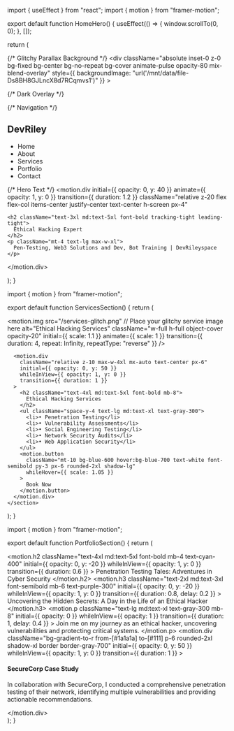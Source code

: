 import { useEffect } from "react"; import { motion } from "framer-motion";

export default function HomeHero() { useEffect(() => { window.scrollTo(0, 0); }, []);

return ( <div className="relative w-full overflow-hidden bg-black text-white"> {/* Glitchy Parallax Background */} <div className="absolute inset-0 z-0 bg-fixed bg-center bg-no-repeat bg-cover animate-pulse opacity-80 mix-blend-overlay" style={{ backgroundImage: "url('/mnt/data/file-Ds8BH8GJLncX8d7RCqmvs1')" }} ></div>

{/* Dark Overlay */}
  <div className="absolute inset-0 bg-black/60 z-10"></div>

  {/* Navigation */}
  <nav className="absolute top-0 left-0 w-full p-6 flex justify-between items-center z-20">
    <h1 className="text-xl font-bold tracking-wide uppercase">DevRiley</h1>
    <ul className="flex gap-6 text-sm uppercase">
      <li className="cursor-pointer hover:underline">Home</li>
      <li className="cursor-pointer hover:underline">About</li>
      <li className="cursor-pointer hover:underline">Services</li>
      <li className="cursor-pointer hover:underline">Portfolio</li>
      <li className="cursor-pointer hover:underline">Contact</li>
    </ul>
  </nav>

  {/* Hero Text */}
  <motion.div
    initial={{ opacity: 0, y: 40 }}
    animate={{ opacity: 1, y: 0 }}
    transition={{ duration: 1.2 }}
    className="relative z-20 flex flex-col items-center justify-center text-center h-screen px-4"
  >
    <h2 className="text-3xl md:text-5xl font-bold tracking-tight leading-tight">
      Ethical Hacking Expert
    </h2>
    <p className="mt-4 text-lg max-w-xl">
      Pen-Testing, Web3 Solutions and Dev, Bot Training | DevRileyspace
    </p>
  </motion.div>
</div>

); }


import { motion } from "framer-motion";

export default function ServicesSection() {
  return (
    <section className="relative bg-black text-white py-20 overflow-hidden">
      <div className="absolute inset-0 z-0">
        <motion.img 
          src="/services-glitch.png" // Place your glitchy service image here
          alt="Ethical Hacking Services"
          className="w-full h-full object-cover opacity-20"
          initial={{ scale: 1.1 }}
          animate={{ scale: 1 }}
          transition={{ duration: 4, repeat: Infinity, repeatType: "reverse" }}
        />
      </div>

      <motion.div 
        className="relative z-10 max-w-4xl mx-auto text-center px-6"
        initial={{ opacity: 0, y: 50 }}
        whileInView={{ opacity: 1, y: 0 }}
        transition={{ duration: 1 }}
      >
        <h2 className="text-4xl md:text-5xl font-bold mb-8">
          Ethical Hacking Services
        </h2>
        <ul className="space-y-4 text-lg md:text-xl text-gray-300">
          <li>• Penetration Testing</li>
          <li>• Vulnerability Assessments</li>
          <li>• Social Engineering Testing</li>
          <li>• Network Security Audits</li>
          <li>• Web Application Security</li>
        </ul>
        <motion.button
          className="mt-10 bg-blue-600 hover:bg-blue-700 text-white font-semibold py-3 px-6 rounded-2xl shadow-lg"
          whileHover={{ scale: 1.05 }}
        >
          Book Now
        </motion.button>
      </motion.div>
    </section>
  );
}


import { motion } from "framer-motion";

export default function PortfolioSection() {
  return (
    <section className="relative bg-[#0e0e0e] text-white py-24 px-6 overflow-hidden">
      <div className="max-w-5xl mx-auto relative z-10">
        <motion.h2 
          className="text-4xl md:text-5xl font-bold mb-4 text-cyan-400"
          initial={{ opacity: 0, y: -20 }}
          whileInView={{ opacity: 1, y: 0 }}
          transition={{ duration: 0.6 }}
        >
          Penetration Testing Tales: Adventures in Cyber Security
        </motion.h2>
        <motion.h3 
          className="text-2xl md:text-3xl font-semibold mb-6 text-purple-300"
          initial={{ opacity: 0, y: -20 }}
          whileInView={{ opacity: 1, y: 0 }}
          transition={{ duration: 0.8, delay: 0.2 }}
        >
          Uncovering the Hidden Secrets: A Day in the Life of an Ethical Hacker
        </motion.h3>
        <motion.p 
          className="text-lg md:text-xl text-gray-300 mb-8"
          initial={{ opacity: 0 }}
          whileInView={{ opacity: 1 }}
          transition={{ duration: 1, delay: 0.4 }}
        >
          Join me on my journey as an ethical hacker, uncovering vulnerabilities and protecting critical systems.
        </motion.p>
        <motion.div 
          className="bg-gradient-to-r from-[#1a1a1a] to-[#111] p-6 rounded-2xl shadow-xl border border-gray-700"
          initial={{ opacity: 0, y: 50 }}
          whileInView={{ opacity: 1, y: 0 }}
          transition={{ duration: 1 }}
        >
          <h4 className="text-xl font-semibold text-white mb-2">SecureCorp Case Study</h4>
          <p className="text-gray-400">
            In collaboration with SecureCorp, I conducted a comprehensive penetration testing of their network, 
            identifying multiple vulnerabilities and providing actionable recommendations.
          </p>
        </motion.div>
      </div>
    </section>
  );
}
